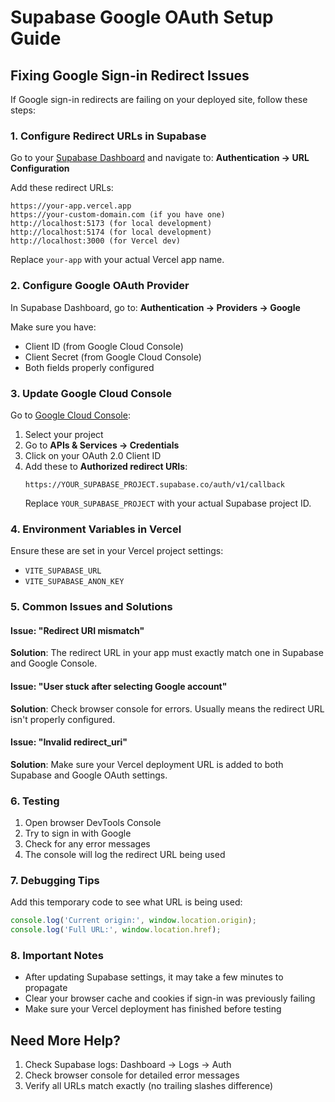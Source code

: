 # Supabase Google OAuth Setup Guide

## Fixing Google Sign-in Redirect Issues

If Google sign-in redirects are failing on your deployed site, follow these steps:

### 1. Configure Redirect URLs in Supabase

Go to your [Supabase Dashboard](https://app.supabase.com) and navigate to:
**Authentication → URL Configuration**

Add these redirect URLs:
```
https://your-app.vercel.app
https://your-custom-domain.com (if you have one)
http://localhost:5173 (for local development)
http://localhost:5174 (for local development)
http://localhost:3000 (for Vercel dev)
```

Replace `your-app` with your actual Vercel app name.

### 2. Configure Google OAuth Provider

In Supabase Dashboard, go to:
**Authentication → Providers → Google**

Make sure you have:
- Client ID (from Google Cloud Console)
- Client Secret (from Google Cloud Console)
- Both fields properly configured

### 3. Update Google Cloud Console

Go to [Google Cloud Console](https://console.cloud.google.com):

1. Select your project
2. Go to **APIs & Services → Credentials**
3. Click on your OAuth 2.0 Client ID
4. Add these to **Authorized redirect URIs**:
   ```
   https://YOUR_SUPABASE_PROJECT.supabase.co/auth/v1/callback
   ```
   Replace `YOUR_SUPABASE_PROJECT` with your actual Supabase project ID.

### 4. Environment Variables in Vercel

Ensure these are set in your Vercel project settings:
- `VITE_SUPABASE_URL`
- `VITE_SUPABASE_ANON_KEY`

### 5. Common Issues and Solutions

#### Issue: "Redirect URI mismatch"
**Solution**: The redirect URL in your app must exactly match one in Supabase and Google Console.

#### Issue: "User stuck after selecting Google account"
**Solution**: Check browser console for errors. Usually means the redirect URL isn't properly configured.

#### Issue: "Invalid redirect_uri"
**Solution**: Make sure your Vercel deployment URL is added to both Supabase and Google OAuth settings.

### 6. Testing

1. Open browser DevTools Console
2. Try to sign in with Google
3. Check for any error messages
4. The console will log the redirect URL being used

### 7. Debugging Tips

Add this temporary code to see what URL is being used:
```javascript
console.log('Current origin:', window.location.origin);
console.log('Full URL:', window.location.href);
```

### 8. Important Notes

- After updating Supabase settings, it may take a few minutes to propagate
- Clear your browser cache and cookies if sign-in was previously failing
- Make sure your Vercel deployment has finished before testing

## Need More Help?

1. Check Supabase logs: Dashboard → Logs → Auth
2. Check browser console for detailed error messages
3. Verify all URLs match exactly (no trailing slashes difference)